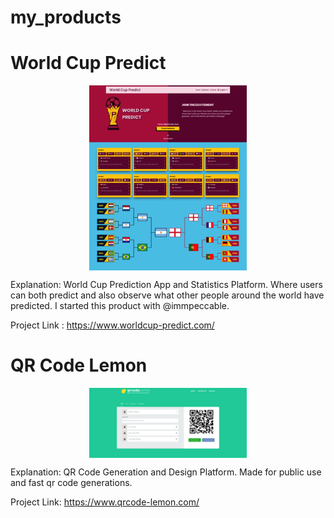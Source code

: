 # my_products

# World Cup Predict

<p align="center" width="10%"><img align="center" width="50%" src="WorldCup.png"/></p>

Explanation:
World Cup Prediction App and Statistics Platform. Where users can both predict and also observe what other people
around the world have predicted. I started this product with @immpeccable.

Project Link : https://www.worldcup-predict.com/

# QR Code Lemon

<p align="center" width="100%"><img align="center" width="50%" src="QRLemon.png"/></p>

Explanation:
QR Code Generation and Design Platform. Made for public use and fast qr code generations.

Project Link: https://www.qrcode-lemon.com/
